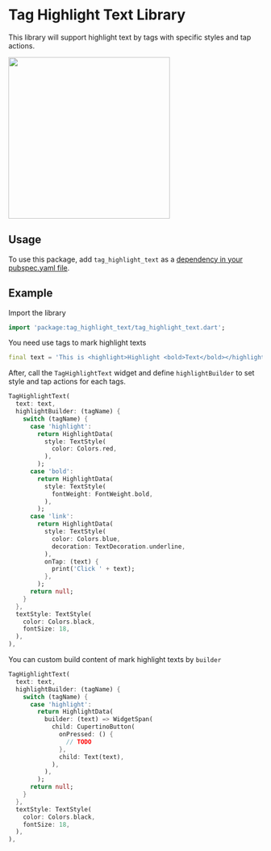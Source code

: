 # Tag Highlight Text Library

This library will support highlight text by tags with specific styles and tap actions.

<img src="https://user-images.githubusercontent.com/48360868/153562286-7da63b43-6e18-4cb4-aa0e-3ed8540eabdd.png" width="320px" />


## Usage

To use this package, add `tag_highlight_text` as a [dependency in your pubspec.yaml file](https://flutter.io/platform-plugins/).

## Example

Import the library
``` dart
import 'package:tag_highlight_text/tag_highlight_text.dart';
```

You need use tags to mark highlight texts
``` dart
final text = 'This is <highlight>Highlight <bold>Text</bold></highlight>. Click <link>here</link>';
```

After, call the `TagHighlightText` widget and define `highlightBuilder` to set style and tap actions for each tags.
``` dart
TagHighlightText(
  text: text,
  highlightBuilder: (tagName) {
    switch (tagName) {
      case 'highlight':
        return HighlightData(
          style: TextStyle(
            color: Colors.red,
          ),
        );
      case 'bold':
        return HighlightData(
          style: TextStyle(
            fontWeight: FontWeight.bold,
          ),
        );
      case 'link':
        return HighlightData(
          style: TextStyle(
            color: Colors.blue,
            decoration: TextDecoration.underline,
          ),
          onTap: (text) {
            print('Click ' + text);
          },
        );
      return null;
    }
  },
  textStyle: TextStyle(
    color: Colors.black,
    fontSize: 18,
  ),
),
```

You can custom build content of mark highlight texts by `builder`
``` dart
TagHighlightText(
  text: text,
  highlightBuilder: (tagName) {
    switch (tagName) {
      case 'highlight':
        return HighlightData(
          builder: (text) => WidgetSpan(
            child: CupertinoButton(
              onPressed: () {
                // TODO
              },
              child: Text(text),
            ),
          ),
        );
      return null;
    }
  },
  textStyle: TextStyle(
    color: Colors.black,
    fontSize: 18,
  ),
),
```
